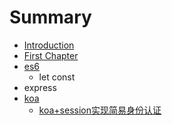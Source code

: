 # Summary

* [Introduction](README.md)
* [First Chapter](chapter1.md)
* [es6](es6.md)
  * let const
* express
* [koa](koa.md)
  * [koa+session实现简易身份认证](koa/koa+sessionshi-xian-jian-yi-shen-fen-ren-zheng.md)


